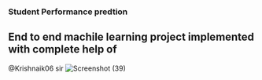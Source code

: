 ### Student Performance predtion 
## End to end machile learning project implemented with complete help of  
@Krishnaik06 sir 
![Screenshot (39)](https://github.com/Govardhan211103/Student_performance_prediction/assets/112187319/28f9a7eb-027c-415a-a07a-3ce88b7d78e8)
